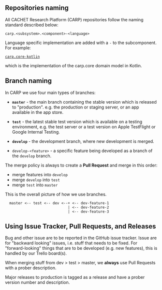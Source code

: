 ## Repositories naming

All CACHET Research Platform (CARP) repositories follow the naming standard described below:

`carp.<subsystem>.<component>-<language>`

Language specific implementation are added with a `-` to the subcomponent. For example:

[`carp.core-kotlin`](https://github.com/cph-cachet/carp.core-kotlin)

which is the implementation of the carp.core domain model in Kotlin.

## Branch naming

In CARP we use four main types of branches:

 * **`master`** - the main branch containing the stable version which is released to "production". e.g. the production or staging server, or an app available in the app store.

 * **`test`** - the latest stable test version which is available on a testing environment, e.g. the test server or a test version on Apple TestFlight or Google Internal Testing.
* **`develop`** - the development branch, where new development is merged.
* `develop-<feature>` - a specific feature being developed as a branch of the `develop` branch.

The merge policy is always to create a **Pull Request** and merge in this order:

 * merge features into `develop`
 * merge `develop` into `test`
 * merge `test` into `master`

This is the overall picture of how we use branches.

```
  master <-- test <-- dev <--+ <-- dev-feature-1
                             | <-- dev-feature-2
                             | <-- dev-feature-3
```

## Using Issue Tracker, Pull Requests, and Releases

Bug and other issue are to be reported in the GitHub issue tracker. Issue are for "backward looking" issues, i.e. stuff that needs to be fixed. For "forward-looking" things that are to be developed (e.g. new features), this is handled by our Trello board(s). 

When merging stuff from dev > test > master, we **always** use Pull Requests with a prober description.

Major releases to production is tagged as a release and have a prober version number and description.





